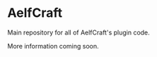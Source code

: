 AelfCraft
=========

Main repository for all of AelfCraft's plugin code.

More information coming soon.